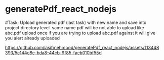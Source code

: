 # generatePdf_react_nodejs

#Task: Upload generated pdf (last task) with new name and save into project directory level. same name pdf will be not able to upload like abc.pdf upload once if you are trying to upload abc.pdf against it will give you alert already uploaded

https://github.com/iasifmehmood/generatePdf_react_nodejs/assets/113448393/5c144c8e-bda8-44cb-9f85-faeb010bf55d
